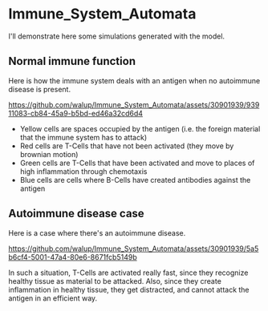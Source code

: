 # Immune_System_Automata


I'll demonstrate here some simulations generated with the model. 

<h2>Normal immune function</h2>

Here is how the immune system deals with an antigen when no autoimmune disease is present.

https://github.com/walup/Immune_System_Automata/assets/30901939/93911083-cb84-45a9-b5bd-ed46a32cd6d4

<ul>
  <li>Yellow cells are spaces occupied by the antigen (i.e. the foreign material that the immune system has to attack)</li>
<li>Red cells are T-Cells that have not been activated (they move by brownian motion)</li>
<li>Green cells are T-Cells that have been activated and move to places of high inflammation through chemotaxis</li>
<li>Blue cells are cells where B-Cells have created antibodies against the antigen</li>
</ul>


<h2>Autoimmune disease case</h2>

Here is a case where there's an autoimmune disease. 



https://github.com/walup/Immune_System_Automata/assets/30901939/5a5b6cf4-5001-47a4-80e6-8671fcb5149b



In such a situation, T-Cells are activated really fast, since they recognize healthy tissue as material to be attacked. Also, since they create inflammation in healthy tissue, they get distracted, and cannot attack the antigen in an efficient way. 

